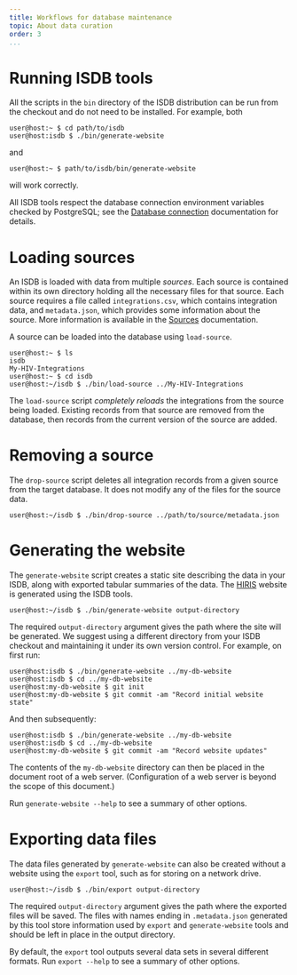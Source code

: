 ```yaml
---
title: Workflows for database maintenance
topic: About data curation
order: 3
...
```



# Running ISDB tools

All the scripts in the `bin` directory of the ISDB distribution can be run from
the checkout and do not need to be installed. For example, both

```
user@host:~ $ cd path/to/isdb
user@host:isdb $ ./bin/generate-website
```

and

```
user@host:~ $ path/to/isdb/bin/generate-website
```

will work correctly.

All ISDB tools respect the database connection environment variables checked by
PostgreSQL; see the [Database connection](Database-connection.html)
documentation for details.

# Loading sources

An ISDB is loaded with data from multiple _sources_. Each source is contained
within its own directory holding all the necessary files for that source. Each
source requires a file called `integrations.csv`, which contains integration
data, and `metadata.json`, which provides some information about the source.
More information is available in the [Sources][] documentation.

A source can be loaded into the database using `load-source`.

```
user@host:~ $ ls
isdb
My-HIV-Integrations
user@host:~ $ cd isdb
user@host:~/isdb $ ./bin/load-source ../My-HIV-Integrations
```

The `load-source` script _completely reloads_ the integrations from the source
being loaded. Existing records from that source are removed from the database,
then records from the current version of the source are added.

# Removing a source

The `drop-source` script deletes all integration records from a given source
from the target database. It does not modify any of the files for the source
data.

```
user@host:~/isdb $ ./bin/drop-source ../path/to/source/metadata.json
```

# Generating the website

The `generate-website` script creates a static site describing the data in your
ISDB, along with exported tabular summaries of the data. The [HIRIS][] website
is generated using the ISDB tools.

```
user@host:~/isdb $ ./bin/generate-website output-directory
```

The required `output-directory` argument gives the path where the site will be
generated. We suggest using a different directory from your ISDB checkout and
maintaining it under its own version control. For example, on first run:

```
user@host:isdb $ ./bin/generate-website ../my-db-website
user@host:isdb $ cd ../my-db-website
user@host:my-db-website $ git init
user@host:my-db-website $ git commit -am "Record initial website state"
```

And then subsequently:

```
user@host:isdb $ ./bin/generate-website ../my-db-website
user@host:isdb $ cd ../my-db-website
user@host:my-db-website $ git commit -am "Record website updates"
```

The contents of the `my-db-website` directory can then be placed in the
document root of a web server. (Configuration of a web server is beyond the
scope of this document.)

Run `generate-website --help` to see a summary of other options.

# Exporting data files

The data files generated by `generate-website` can also be created without a
website using the `export` tool, such as for storing on a network drive.

```
user@host:~/isdb $ ./bin/export output-directory
```

The required `output-directory` argument gives the path where the exported
files will be saved. The files with names ending in `.metadata.json` generated
by this tool store information used by `export` and `generate-website` tools
and should be left in place in the output directory.

By default, the `export` tool outputs several data sets in several different
formats. Run `export --help` to see a summary of other options.

[HIRIS]: http://mullinslab.microbiol.washington.edu/hiris/
[Sources]: Sources.html
